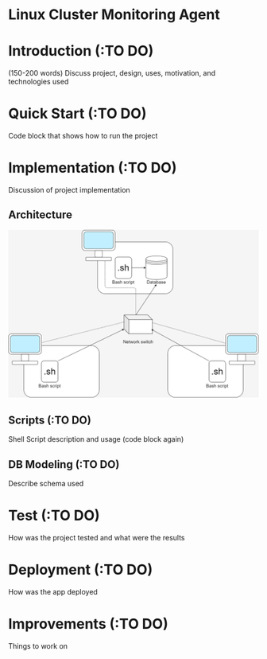 # Linux Cluster Monitoring Agent 
# Introduction (:TO DO)
(150-200 words) Discuss project, design, uses, motivation, and technologies used
# Quick Start (:TO DO)
Code block that shows how to run the project
# Implementation (:TO DO)
Discussion of project implementation
## Architecture
![image](./assets/linux_proj_arch.png)
## Scripts (:TO DO)
Shell Script description and usage (code block again)
## DB Modeling (:TO DO)
Describe schema used
# Test (:TO DO)
How was the project tested and what were the results
# Deployment (:TO DO)
How was the app deployed 
# Improvements (:TO DO)
Things to work on 